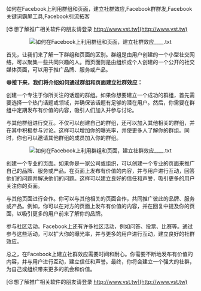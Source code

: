 如何在Facebook上利用群组和页面，建立社群效应,Facebook群群发,Facebook关键词霸屏工具,Facebook引流拓客

[😍想了解推广相关软件的朋友请登录 http://www.vst.tw](http://www.vst.tw)

 <center><img src="https://vst.tw/MP4/tuiguang/png/2.png" alt="如何在Facebook上利用群组和页面，建立社群效应____.txt"></center>

首先，让我们来了解一下群组和页面的区别。群组是由用户创建的一个小型社交网络，可以聚集一些共同兴趣的人。而页面则是由组织或个人创建的一个公开的社交媒体页面，可以用于推广品牌、服务或产品。

**😄接下来，我们将介绍如何通过群组和页面建立社群效应：**

创建一个专注于你所关注的话题的群组。如果你想要建立一个成功的群组，首先需要选择一个热门话题或领域，并确保该话题有足够的潜在用户。然后，你需要在群组中定期发布有价值的内容，吸引人们加入并参与讨论。

与其他群组进行交互。不仅可以创建自己的群组，还可以加入其他相关的群组，并在其中积极参与讨论。这样可以增加你的曝光率，并使更多人了解你的群组。同时，你也可以邀请其他群组的成员加入你的群组。

 <center><img src="https://vst.tw/MP4/tuiguang/png/4.png" alt="如何在Facebook上利用群组和页面，建立社群效应____.txt"></center>

创建一个专业的页面。如果你是一家公司或组织，可以创建一个专业的页面来推广自己的品牌、服务或产品。在页面上发布有价值的内容，并与用户进行互动，回答他们的问题并解决他们的问题。这样可以建立良好的信任和声誉，吸引更多的用户关注你的页面。

与其他页面进行合作。你可以与其他相关的页面合作，共同推广彼此的品牌、服务或产品。例如，你可以在对方的页面上发布有价值的内容，并在回复中提及你的页面，以吸引更多的用户前来了解你的品牌。

参与社区活动。Facebook上还有许多社区活动，例如问答、投票、比赛等。通过参与这些活动，可以扩大你的曝光率，并与更多的用户进行互动，建立良好的社群效应。

总之，在Facebook上建立社群效应需要时间和耐心。你需要不断地发布有价值的内容，并与用户进行互动，建立信任和声誉。最终，你将会建立一个强大的社群，为自己或组织带来更多的机会和价值。

[😍想了解推广相关软件的朋友请登录 http://www.vst.tw](http://www.vst.tw)



